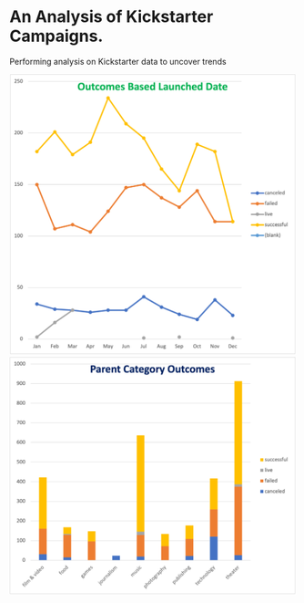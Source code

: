 # An Analysis of Kickstarter Campaigns.
Performing analysis on Kickstarter data to uncover trends

![Outcomes_Based_LaunchDate](./Outcomes_Based_LaunchDate.png)
![ParentCategoryOutcomeChart](./ParentCategoryOutcomeChart.png)
